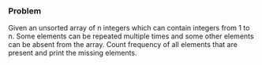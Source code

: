 ### Problem 

Given an unsorted array of n integers which can contain integers from 1 to n. Some elements can be repeated 
multiple times and some other elements can be absent from the array. 
Count frequency of all elements that are present and print the missing elements.
